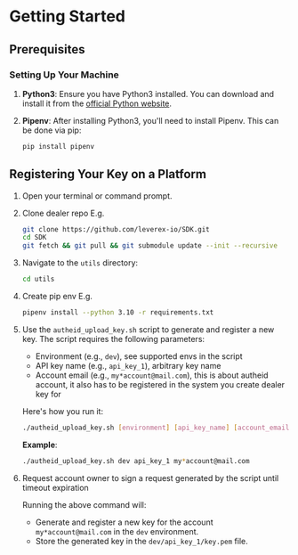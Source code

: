 # **Getting Started**

## **Prerequisites**

### **Setting Up Your Machine**
1. **Python3**: Ensure you have Python3 installed. You can download and install it from the [official Python website](https://www.python.org/downloads/).
   
2. **Pipenv**: After installing Python3, you'll need to install Pipenv. This can be done via pip:
    ```bash
    pip install pipenv
    ```

## **Registering Your Key on a Platform**

1. Open your terminal or command prompt.

2. Clone dealer repo
    E.g.
    ```sh
    git clone https://github.com/leverex-io/SDK.git
    cd SDK
    git fetch && git pull && git submodule update --init --recursive
    ```

3. Navigate to the `utils` directory:
    ```sh
    cd utils
    ```

4. Create pip env
    E.g.
    ```sh
    pipenv install --python 3.10 -r requirements.txt
    ```

5. Use the `autheid_upload_key.sh` script to generate and register a new key.
    The script requires the following parameters:
   - Environment (e.g., `dev`), see supported envs in the script
   - API key name (e.g., `api_key_1`), arbitrary key name
   - Account email (e.g., `my*account@mail.com`), this is about autheid account, it also has to be registered in the system you create dealer key for

    Here's how you run it:

    ```sh
    ./autheid_upload_key.sh [environment] [api_key_name] [account_email]
    ```

    **Example**:
    ```sh
    ./autheid_upload_key.sh dev api_key_1 my*account@mail.com
    ```
6. Request account owner to sign a request generated by the script until timeout expiration

    Running the above command will:
   - Generate and register a new key for the account `my*account@mail.com` in the `dev` environment.
   - Store the generated key in the `dev/api_key_1/key.pem` file.

